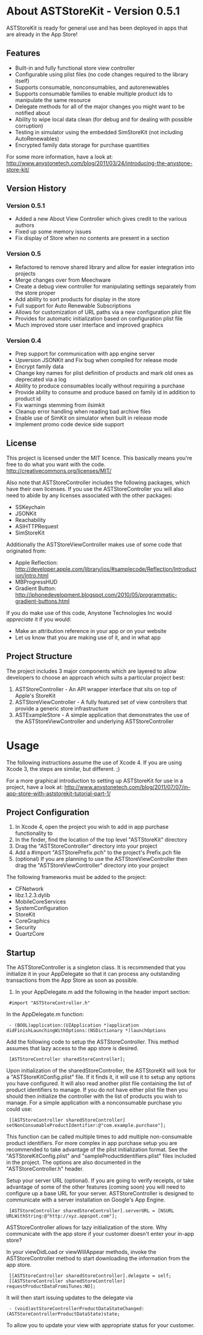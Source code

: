 # About ASTStoreKit - Version 0.5.1

ASTStoreKit is ready for general use and has been deployed in apps that are already in the App Store!

## Features
* Built-in and fully functional store view controller
* Configurable using plist files (no code changes required to the library itself)
* Supports consumable, nonconsumables, and autorenewables
* Supports consumable families to enable multiple product ids to manipulate the same resource
* Delegate methods for all of the major changes you might want to be notified about
* Ability to wipe local data clean (for debug and for dealing with possible corruption)
* Testing in simulator using the embedded SimStoreKit (not including AutoRenewables)
* Encrypted family data storage for purchase quantities

For some more information, have a look at:
http://www.anystonetech.com/blog/2011/03/24/introducing-the-anystone-store-kit/

## Version History
### Version 0.5.1
* Added a new About View Controller which gives credit to the various authors
* Fixed up some memory issues
* Fix display of Store when no contents are present in a section

### Version 0.5
* Refactored to remove shared library and allow for easier integration into projects
* Merge changes over from Meechware
* Create a debug view controller for manipulating settings separately from the store proper
* Add ability to sort products for display in the store
* Full support for Auto Renewable Subscriptions
* Allows for customization of URL paths via a new configuration plist file
* Provides for automatic initialization based on configuration plist file
* Much improved store user interface and improved graphics

### Version 0.4
* Prep support for communication with app engine server
* Upversion JSONKit and Fix bug when compiled for release mode
* Encrypt family data
* Change key names for plist definition of products and mark old ones as deprecated via a log
* Ability to produce consumables locally without requiring a purchase
* Provide ability to consume and produce based on family id in addition to product id
* Fix warnings stemming from ilsimkit
* Cleanup error handling when reading bad archive files
* Enable use of SimKit on simulator when built in release mode
* Implement promo code device side support

## License

This project is licensed under the MIT licence. This basically means you're free to do what you want with the code.
http://creativecommons.org/licenses/MIT/

Also note that ASTStoreController includes the following packages, which have their own licenses. If you use the ASTStoreController
you will also need to abide by any licenses associated with the other packages:

* SSKeychain
* JSONKit
* Reachability
* ASIHTTPRequest
* SimStoreKit

Additionally the ASTStoreViewController makes use of some code that originated from:

* Apple Reflection: http://developer.apple.com/library/ios/#samplecode/Reflection/Introduction/Intro.html
* MBProgressHUD
* Gradient Button:  http://iphonedevelopment.blogspot.com/2010/05/programmatic-gradient-buttons.html

If you do make use of this code, Anystone Technologies Inc would *appreciate* it if you would:

* Make an attribution reference in your app or on your website
* Let us know that you are making use of it, and in what app

## Project Structure
The project includes 3 major components which are layered to allow developers to choose an approach which suits a particular project best:

1. ASTStoreController - An API wrapper interface that sits on top of Apple's StoreKit
1. ASTStoreViewController - A fully featured set of view controllers that provide a generic store infrastructure
1. ASTExampleStore - A simple application that demonstrates the use of the ASTStoreViewController and underlying ASTStoreController


# Usage
The following instructions assume the use of Xcode 4. If you are using Xcode 3, the steps are similar, but different. ;)

For a more graphical introduction to setting up ASTStoreKit for use in a project, have a look at:
http://www.anystonetech.com/blog/2011/07/07/in-app-store-with-aststorekit-tutorial-part-1/

## Project Configuration
1. In Xcode 4, open the project you wish to add in app purchase functionality to
1. In the finder, find the location of the top level "ASTStoreKit" directory
1. Drag the "ASTStoreController" directory into your project
1. Add a #import "ASTStorePrefix.pch" to the project's Prefix.pch file
1. (optional) If you are planning to use the ASTStoreViewController then drag the "ASTStoreViewController" directory into your project

The following frameworks must be added to the project:

* CFNetwork
* libz.1.2.3.dylib
* MobileCoreServices
* SystemConfiguration
* StoreKit
* CoreGraphics
* Security
* QuartzCore


## Startup
The ASTStoreController is a singleton class. It is recommended that you initialize it in your AppDelegate so that it can process any outstanding transactions from the App Store as soon as possible.

1. In your AppDelegate.m add the following in the header import section:

```
 #import "ASTStoreController.h"
```

In the AppDelegate.m function:

```
 - (BOOL)application:(UIApplication *)application didFinishLaunchingWithOptions:(NSDictionary *)launchOptions 
```

Add the following code to setup the ASTStoreController. This method assumes that lazy access to the app store is desired.

```
 [ASTStoreController sharedStoreController];
```

Upon initialization of the sharedStoreController, the ASTStoreKit will look for a "ASTStoreKitConfig.plist" file. If it finds it, it will use it to setup any options you have configured. It will also read another plist file containing the list of product identifiers to manage. If you do not have either plist file then you should then initialize the controller with the list of products you wish to manage. For a simple application with a nonconsumable purchase you could use:

```
 [[ASTStoreController sharedStoreController] setNonConsumableProductIdentifier:@"com.example.purchase"];
```

This function can be called multiple times to add multiple non-consumable product identifiers.
For more complex in app purchase setup you are recommended to take advantage of the plist initialization format. See the "ASTStoreKitConfig.plist" and "sampleProductIdentifiers.plist" files included in the project. The options are also documented in the "ASTStoreController.h" header.

Setup your server URL (optional).
If you are going to verify receipts, or take advantage of some of the other features (coming soon) you will need to configure up a base URL for your server. ASTStoreController is designed to communicate with a server installation on Google's App Engine.

```
 [ASTStoreController sharedStoreController].serverURL = [NSURL URLWithString:@"http://xyz.appspot.com"];
```

ASTStoreController allows for lazy initialization of the store. Why communicate with the app store if your customer doesn't enter your in-app store? 

In your viewDidLoad or viewWillAppear methods, invoke the ASTStoreController method to start downloading the information from the app store.

```
 [[ASTStoreController sharedStoreController].delegate = self;
 [[ASTStoreController sharedStoreController] requestProductDataFromiTunes:NO];
```

It will then start issuing updates to the delegate via

```
 - (void)astStoreControllerProductDataStateChanged:(ASTStoreControllerProductDataState)state;
```

To allow you to update your view with appropriate status for your customer.


